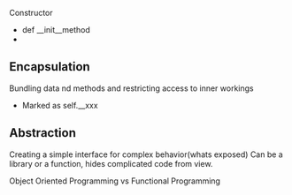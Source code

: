 
Constructor
- def __init__method 
- 
Encapsulation
--
Bundling data nd methods and restricting access to inner workings
- Marked as self.__xxx

Abstraction
--
Creating a simple interface for complex behavior(whats exposed)
Can be a library or a function, hides complicated code from view.

Object Oriented Programming vs Functional Programming
